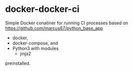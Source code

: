 # docker-docker-ci
Simple Docker conatiner for running CI processes based on https://github.com/marcus67/python_base_app

* docker,
* docker-compose, and
* Python3 with modules
  * jinja2

preinstalled.

